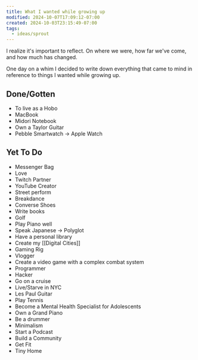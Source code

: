 ```yaml
---
title: What I wanted while growing up
modified: 2024-10-07T17:09:12-07:00
created: 2024-10-03T23:15:49-07:00
tags:
  - ideas/sprout
---
```

I realize it's important to reflect. On where we were, how far we've come, and how much has changed.

One day on a whim I decided to write down everything that came to mind in reference to things I wanted while growing up.

## Done/Gotten
- To live as a Hobo
- MacBook 
- Midori Notebook
- Own a Taylor Guitar
- Pebble Smartwatch -> Apple Watch
## Yet To Do
- Messenger Bag
- Love
- Twitch Partner
- YouTube Creator
- Street perform
- Breakdance
- Converse Shoes
- Write books
- Golf
- Play Piano well
- Speak Japanese -> Polyglot
- Have a personal library
- Create my [[Digital Cities]]
- Gaming Rig
- Vlogger
- Create a video game with a complex combat system
- Programmer
- Hacker
- Go on a cruise
- Live/Starve in NYC
- Les Paul Guitar
- Play Tennis
- Become a Mental Health Specialist for Adolescents
- Own a Grand Piano
- Be a drummer
- Minimalism
- Start a Podcast
- Build a Community
- Get Fit
- Tiny Home